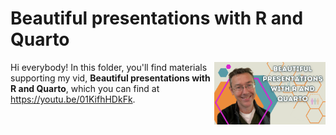 # Beautiful presentations with R and Quarto
[<img src="presentations new thumb.png" align="right" height="100" />](<https://youtu.be/01KifhHDkFk>)

Hi everybody! In this folder, you'll find materials supporting my vid, **Beautiful presentations with R and Quarto**, which you can find at <https://youtu.be/01KifhHDkFk>. 